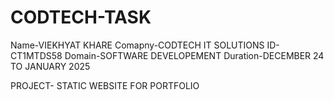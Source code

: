 # CODTECH-TASK
Name-VIEKHYAT KHARE
Comapny-CODTECH IT SOLUTIONS
ID-CT1MTDS58
Domain-SOFTWARE DEVELOPEMENT
Duration-DECEMBER 24 TO JANUARY 2025

PROJECT- STATIC WEBSITE FOR PORTFOLIO
